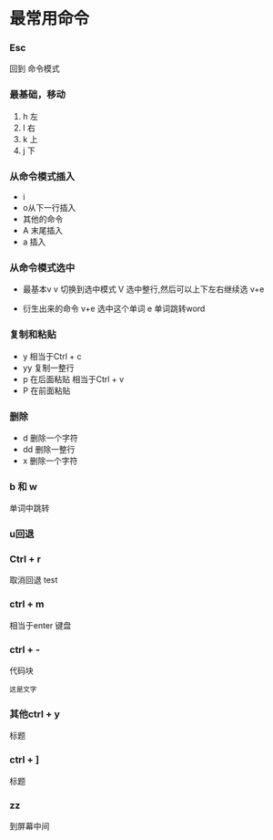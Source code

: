 # 最常用命令
### Esc
回到 命令模式

### 最基础，移动
1. h 左
2. l 右
3. k 上
4. j 下

### 从命令模式插入
- i
- o从下一行插入 
- 其他的命令
- A 末尾插入
- a 插入 

### 从命令模式选中
- 最基本v
v 切换到选中模式 V  选中整行,然后可以上下左右继续选 v+e 

- 衍生出来的命令 v+e 选中这个单词
e 单词跳转word

### 复制和粘贴
- y 相当于Ctrl + c
- yy 复制一整行
- p 在后面粘贴 相当于Ctrl + v 
- P 在前面粘贴

### 删除
- d 删除一个字符
- dd 删除一整行
- x 删除一个字符

### b 和 w
单词中跳转

### u回退

### Ctrl + r
取消回退
test

### ctrl + m
相当于enter 键盘

### ctrl + -
代码块
```
这是文字
```

### 其他ctrl + y
标题

### ctrl + ]
标题

### zz
到屏幕中间